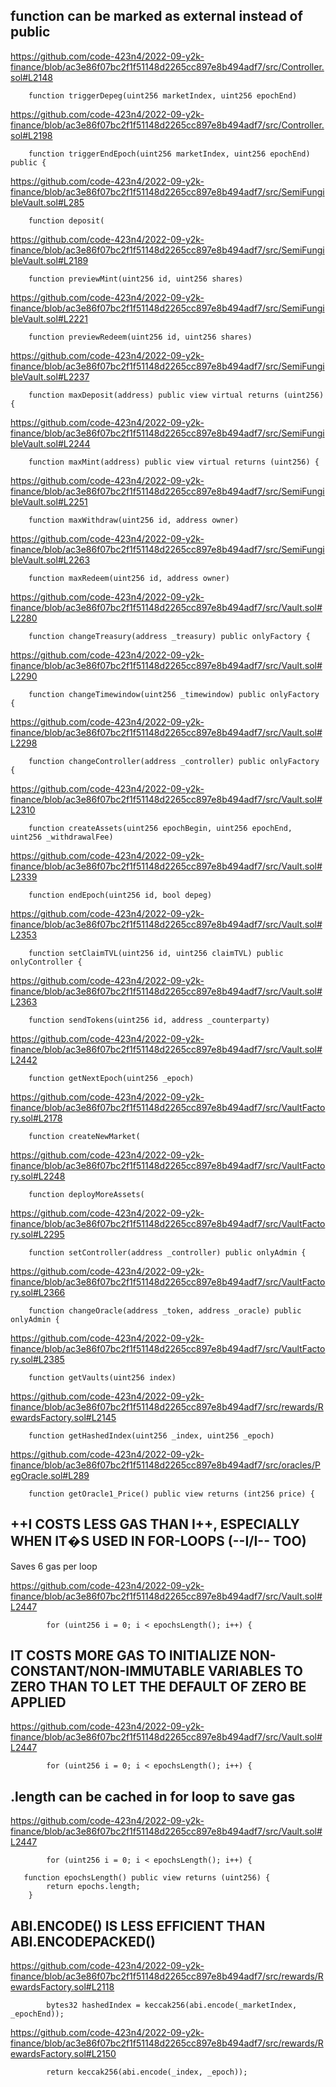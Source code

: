 
   
## function can be marked as external instead of public


https://github.com/code-423n4/2022-09-y2k-finance/blob/ac3e86f07bc2f1f51148d2265cc897e8b494adf7/src/Controller.sol#L2148


```
    function triggerDepeg(uint256 marketIndex, uint256 epochEnd)
```
            

https://github.com/code-423n4/2022-09-y2k-finance/blob/ac3e86f07bc2f1f51148d2265cc897e8b494adf7/src/Controller.sol#L2198


```
    function triggerEndEpoch(uint256 marketIndex, uint256 epochEnd) public {
```
            

https://github.com/code-423n4/2022-09-y2k-finance/blob/ac3e86f07bc2f1f51148d2265cc897e8b494adf7/src/SemiFungibleVault.sol#L285


```
    function deposit(
```
            

https://github.com/code-423n4/2022-09-y2k-finance/blob/ac3e86f07bc2f1f51148d2265cc897e8b494adf7/src/SemiFungibleVault.sol#L2189


```
    function previewMint(uint256 id, uint256 shares)
```
            

https://github.com/code-423n4/2022-09-y2k-finance/blob/ac3e86f07bc2f1f51148d2265cc897e8b494adf7/src/SemiFungibleVault.sol#L2221


```
    function previewRedeem(uint256 id, uint256 shares)
```
            

https://github.com/code-423n4/2022-09-y2k-finance/blob/ac3e86f07bc2f1f51148d2265cc897e8b494adf7/src/SemiFungibleVault.sol#L2237


```
    function maxDeposit(address) public view virtual returns (uint256) {
```
            

https://github.com/code-423n4/2022-09-y2k-finance/blob/ac3e86f07bc2f1f51148d2265cc897e8b494adf7/src/SemiFungibleVault.sol#L2244


```
    function maxMint(address) public view virtual returns (uint256) {
```
            

https://github.com/code-423n4/2022-09-y2k-finance/blob/ac3e86f07bc2f1f51148d2265cc897e8b494adf7/src/SemiFungibleVault.sol#L2251


```
    function maxWithdraw(uint256 id, address owner)
```
            

https://github.com/code-423n4/2022-09-y2k-finance/blob/ac3e86f07bc2f1f51148d2265cc897e8b494adf7/src/SemiFungibleVault.sol#L2263


```
    function maxRedeem(uint256 id, address owner)
```
            

https://github.com/code-423n4/2022-09-y2k-finance/blob/ac3e86f07bc2f1f51148d2265cc897e8b494adf7/src/Vault.sol#L2280


```
    function changeTreasury(address _treasury) public onlyFactory {
```
            

https://github.com/code-423n4/2022-09-y2k-finance/blob/ac3e86f07bc2f1f51148d2265cc897e8b494adf7/src/Vault.sol#L2290


```
    function changeTimewindow(uint256 _timewindow) public onlyFactory {
```
            

https://github.com/code-423n4/2022-09-y2k-finance/blob/ac3e86f07bc2f1f51148d2265cc897e8b494adf7/src/Vault.sol#L2298


```
    function changeController(address _controller) public onlyFactory {
```
            

https://github.com/code-423n4/2022-09-y2k-finance/blob/ac3e86f07bc2f1f51148d2265cc897e8b494adf7/src/Vault.sol#L2310


```
    function createAssets(uint256 epochBegin, uint256 epochEnd, uint256 _withdrawalFee)
```
            

https://github.com/code-423n4/2022-09-y2k-finance/blob/ac3e86f07bc2f1f51148d2265cc897e8b494adf7/src/Vault.sol#L2339


```
    function endEpoch(uint256 id, bool depeg)
```
            

https://github.com/code-423n4/2022-09-y2k-finance/blob/ac3e86f07bc2f1f51148d2265cc897e8b494adf7/src/Vault.sol#L2353


```
    function setClaimTVL(uint256 id, uint256 claimTVL) public onlyController {
```
            

https://github.com/code-423n4/2022-09-y2k-finance/blob/ac3e86f07bc2f1f51148d2265cc897e8b494adf7/src/Vault.sol#L2363


```
    function sendTokens(uint256 id, address _counterparty)
```
            

https://github.com/code-423n4/2022-09-y2k-finance/blob/ac3e86f07bc2f1f51148d2265cc897e8b494adf7/src/Vault.sol#L2442


```
    function getNextEpoch(uint256 _epoch)
```
            

https://github.com/code-423n4/2022-09-y2k-finance/blob/ac3e86f07bc2f1f51148d2265cc897e8b494adf7/src/VaultFactory.sol#L2178


```
    function createNewMarket(
```
            

https://github.com/code-423n4/2022-09-y2k-finance/blob/ac3e86f07bc2f1f51148d2265cc897e8b494adf7/src/VaultFactory.sol#L2248


```
    function deployMoreAssets(
```
            

https://github.com/code-423n4/2022-09-y2k-finance/blob/ac3e86f07bc2f1f51148d2265cc897e8b494adf7/src/VaultFactory.sol#L2295


```
    function setController(address _controller) public onlyAdmin {
```
            

https://github.com/code-423n4/2022-09-y2k-finance/blob/ac3e86f07bc2f1f51148d2265cc897e8b494adf7/src/VaultFactory.sol#L2366


```
    function changeOracle(address _token, address _oracle) public onlyAdmin {
```
            

https://github.com/code-423n4/2022-09-y2k-finance/blob/ac3e86f07bc2f1f51148d2265cc897e8b494adf7/src/VaultFactory.sol#L2385


```
    function getVaults(uint256 index)
```
            

https://github.com/code-423n4/2022-09-y2k-finance/blob/ac3e86f07bc2f1f51148d2265cc897e8b494adf7/src/rewards/RewardsFactory.sol#L2145


```
    function getHashedIndex(uint256 _index, uint256 _epoch)
```
            

https://github.com/code-423n4/2022-09-y2k-finance/blob/ac3e86f07bc2f1f51148d2265cc897e8b494adf7/src/oracles/PegOracle.sol#L289


```
    function getOracle1_Price() public view returns (int256 price) {
```
            

## ++I COSTS LESS GAS THAN I++, ESPECIALLY WHEN IT�S USED IN FOR-LOOPS (--I/I-- TOO)
    
Saves 6 gas per loop


https://github.com/code-423n4/2022-09-y2k-finance/blob/ac3e86f07bc2f1f51148d2265cc897e8b494adf7/src/Vault.sol#L2447


```
        for (uint256 i = 0; i < epochsLength(); i++) {
```
            

## IT COSTS MORE GAS TO INITIALIZE NON-CONSTANT/NON-IMMUTABLE VARIABLES TO ZERO THAN TO LET THE DEFAULT OF ZERO BE APPLIED


https://github.com/code-423n4/2022-09-y2k-finance/blob/ac3e86f07bc2f1f51148d2265cc897e8b494adf7/src/Vault.sol#L2447


```
        for (uint256 i = 0; i < epochsLength(); i++) {
```

## .length can be cached in for loop to save gas

https://github.com/code-423n4/2022-09-y2k-finance/blob/ac3e86f07bc2f1f51148d2265cc897e8b494adf7/src/Vault.sol#L2447


```
        for (uint256 i = 0; i < epochsLength(); i++) {
```

```
   function epochsLength() public view returns (uint256) {
        return epochs.length;
    }
```
            

## ABI.ENCODE() IS LESS EFFICIENT THAN ABI.ENCODEPACKED()
   

https://github.com/code-423n4/2022-09-y2k-finance/blob/ac3e86f07bc2f1f51148d2265cc897e8b494adf7/src/rewards/RewardsFactory.sol#L2118


```
        bytes32 hashedIndex = keccak256(abi.encode(_marketIndex, _epochEnd));
```
            

https://github.com/code-423n4/2022-09-y2k-finance/blob/ac3e86f07bc2f1f51148d2265cc897e8b494adf7/src/rewards/RewardsFactory.sol#L2150


```
        return keccak256(abi.encode(_index, _epoch));
```
            